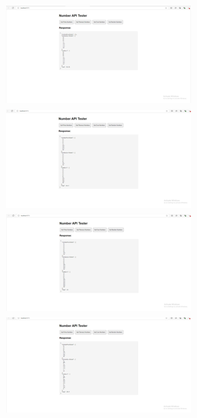 ![](./Screenshot%202025-04-22%20131442.png)

![](./Screenshot%202025-04-22%20131451.png)

![](./Screenshot%202025-04-22%20131459.png)

![](./Screenshot%202025-04-22%20131508.png)
